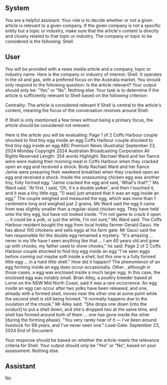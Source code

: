 ## System

You are a helpful assistant. Your role is to decide whether or not a given article is relevant to a given company. If the given company is not a specific entity but a topic or industry, make sure that the article's content is directly and closely related to that topic or industry. The company or topic to be considered is the following: Shell.

## User


You will be provided with a news media article and a company, topic or industry name. Here is the company or industry of interest: Shell. It operates in the oil and gas, with a prefered focus on the Australia market. You should only respond to the following question: Is the article relevant? Your output should only be: "Yes" or "No". Nothing else. Your task is to determine if the article is sufficiently relevant to Shell based on the following criterion:

Centrality: The article is considered relevant if Shell is central to the article's content, meaning the focus of the conversation revolves around Shell.

If Shell is only mentioned a few times without being a primary focus, the article should be considered not relevant.

Here is the article you will be evaluating: Page 1 of 2
Coffs Harbour couple shocked to find tiny egg inside an egg
Coffs Harbour couple shocked to find tiny egg inside an egg
ABC Premium News (Australia)
September 23, 2024 Monday
Copyright 2024 Australian Broadcasting Corporation All Rights Reserved
Length: 354 words
Highlight: Rachael Ward and her fiance were were making their morning meal in Coffs Harbour when they cracked 
open an egg and received a shock.
Body
Rachael Ward and her fiance Jamie were preparing their weekend breakfast when they cracked open an egg and 
received a shock. 
Inside the unassuming chicken egg was another tiny, fully formed egg.
"Jamie cracked the egg and said, 'What's that?'," Ms Ward said.
"At first, I said, 'Oh, it's a double yolker', and then I touched it, and it was a tiny little egg.
"[I was] just amazed that it was an egg inside an egg."
The couple weighed and measured the egg, which was more than 1 centimetre long and weighed just 2 grams.
Ms Ward said the egg it came from was slightly smaller than a regular-sized chicken egg.
They have held onto the tiny egg, but have not looked inside.
"I'm not game to crack it open … it could be a yolk, or just the white, I'm not sure," Ms Ward said.
The Coffs Harbour resident bought the egg from local hobby farmer Gerald Gauci.
He has about 100 chickens and sells eggs at his farm gate.
Mr Gauci said the hen responsible for the double egg remained a mystery.
"It's amazing … never in my life have I seen anything like that … I am 60 years old and grew up with chooks, my 
father used to show chooks," he said.
Page 2 of 2
Coffs Harbour couple shocked to find tiny egg inside an egg
"I've seen eggs before coming out maybe soft inside a shell, but this one is a fully formed little egg … in a hard little 
shell."
How did it happen?
The phenomenon of an egg forming inside an egg does occur occasionally.
Other , although in those cases, a egg was enclosed inside a much larger egg.
In this case, the enclosed egg was notably small.
Brian Alley, a poultry breeder based at Lorne on the NSW Mid North Coast, said it was a rare occurrence.
An egg inside an egg can occur after two yolks have been released, and one, already with a formed shell, moves 
near the other one at some point while the second shell is still being formed.
"It normally happens due to the ovulation of the chook," Mr Alley said.
"She drops one down [into the oviduct] to put a shell down, and she's dropped two at the same time, and shell has 
formed around both of them … one has gone inside the other [during the forming phase].
"You very rarely hear of it — I've been around livestock for 69 years, and I've never seen one."
Load-Date: September 23, 2024
End of Document

Your response should be based on whether the article meets the relevance criteria for Shell.
Your output should only be "Yes" or "No", based on your assessment. Nothing else.
            

## Assistant

No

